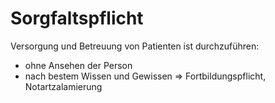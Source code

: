 # Sorgfaltspflicht
Versorgung und Betreuung von Patienten ist durchzuführen:
+ ohne Ansehen der Person
+ nach bestem Wissen und Gewissen => Fortbildungspflicht, Notartzalamierung